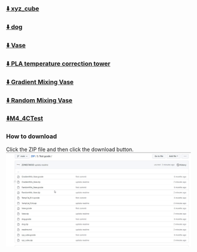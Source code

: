 ### [:arrow_down: xyz_cube](xyz_cube.zip)
### [:arrow_down: dog](dog.zip)
### [:arrow_down: Vase](Vase.zip)
### [:arrow_down: PLA temperature correction tower](TempCal_PLA.zip)
### [:arrow_down: Gradient Mixing Vase](GradientMix_Vase.zip)
### [:arrow_down: Random Mixing Vase](RandomMix_Vase.zip)
### [:arrow_down:M4_4CTest](./M4_4CTest.zip)

### How to download
Click the ZIP file and then click the download button.  
![](download.gif)

